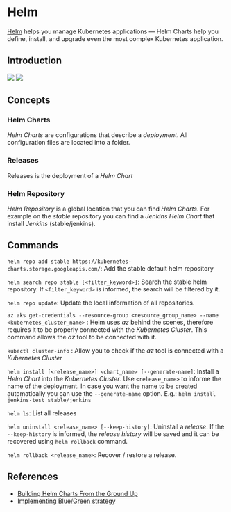 # Helm

[Helm](https://helm.sh/) helps you manage Kubernetes applications — Helm Charts help you define, install, and upgrade even the most complex Kubernetes application. 

## Introduction
![](https://media.githubusercontent.com/media/RogerioDosSantos/Wiki/master/docs/src/helm/helm_chart_and_commands.png)
![](https://media.githubusercontent.com/media/RogerioDosSantos/Wiki/master/docs/src/helm/helm_chart_ingress.png)

## Concepts

### Helm Charts 

*Helm Charts* are configurations that describe a *deployment*. All configuration files are located into a folder.

### Releases 

Releases is the deployment of a *Helm Chart*

### Helm Repository 

*Helm Repository* is a global location that you can find *Helm Charts*. For example on the *stable* repository you can find a *Jenkins Helm Chart* that install *Jenkins* (stable/jenkins).

## Commands

`helm repo add stable https://kubernetes-charts.storage.googleapis.com/`: Add the stable default helm repository

`helm search repo stable [<filter_keyword>]`: Search the stable helm repository. If `<filter_keyword>` is informed, the search will be filtered by it. 

`helm repo update`: Update the local information of all repositories.

`az aks get-credentials --resource-group <resource_group_name> --name <kubernetes_cluster_name>` : Helm uses *az* behind the scenes, therefore requires it to be properly connected with the *Kubernetes Cluster*. This command allows the *az* tool to be connected with it.

`kubectl cluster-info` : Allow you to check if the *az* tool is connected with a *Kubernetes Cluster*

`helm install [<release_name>] <chart_name> [--generate-name]`: Install a *Helm Chart* into the *Kubernetes Cluster*. Use `<release_name>` to informe the name of the deployment. In case you want the name to be created automatically you can use the `--generate-name` option. E.g.: `helm install jenkins-test stable/jenkins`

`helm ls`: List all releases

`helm uninstall <release_name> [--keep-history]`: Uninstall a *release*. If the `--keep-history` is informed, the *release history* will be saved and it can be recovered using `helm rollback` command. 

`helm rollback <release_name>`: Recover / restore a release. 

## References

- [Building Helm Charts From the Ground Up](https://www.youtube.com/watch?v=vQX5nokoqrQ)
- [Implementing Blue/Green strategy](https://medium.com/@saraswatpuneet/blue-green-deployments-using-helm-charts-93ec479c0282)
